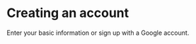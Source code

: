 # Creating an account

Enter your basic information or sign up with a Google account.

<figure><img src="https://res.cloudinary.com/dn2mupqo0/image/upload/v1655879734/Register_lnoueb.png" alt=""><figcaption></figcaption></figure>
